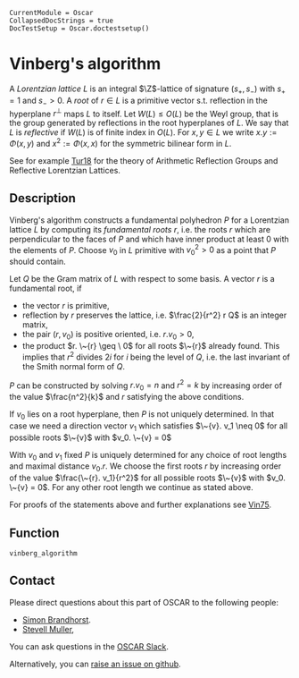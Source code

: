 ```@meta
CurrentModule = Oscar
CollapsedDocStrings = true
DocTestSetup = Oscar.doctestsetup()
```

# Vinberg's algorithm

 A *Lorentzian lattice* $L$ is an integral $\Z$-lattice of signature $(s_+, s_-)$ with $s_+=1$ and $s_->0$. 
 A *root* of $r \in L$ is a primitive vector s.t. reflection in the hyperplane $r^\perp$ maps $L$ to itself.
 Let $W(L)\leq O(L)$ be the Weyl group, that is the group generated by reflections in the root hyperplanes of $L$. 
 We say that $L$ is *reflective* if $W(L)$ is of finite index in $O(L)$. 
 For $x,y \in L$ we write $x.y:=\Phi(x,y)$ and $x^2:=\Phi(x,x)$ for the symmetric bilinear form in $L$.
   
 See for example [Tur18](@cite) for the theory of Arithmetic Reflection Groups and Reflective Lorentzian Lattices.

## Description 
 Vinberg's algorithm constructs a fundamental polyhedron $P$ for a Lorentzian lattice $L$ by computing its *fundamental roots* $r$, i.e. the roots $r$ which are perpendicular to the faces of $P$ and which have inner product at least 0 with the elements of $P$.
 Choose $v_0$ in $L$ primitive with $v_0^2 > 0$ as a point that $P$ should contain.

 Let $Q$ be the Gram matrix of $L$ with respect to some basis. A vector $r$ is a fundamental root, if
 - the vector $r$ is primitive,
 - reflection by $r$ preserves the lattice, i.e. $\frac{2}{r^2} r Q$ is an integer matrix,
 - the pair $(r, v_0)$ is positive oriented, i.e. $r. v_0 > 0$,
 - the product $r. \~{r} \geq \ 0$ for all roots $\~{r}$ already found.
 This implies that $r^2$ divides $2 i$ for $i$ being the level of $Q$, i.e. the last invariant of the Smith normal form of $Q$. 

 $P$ can be constructed by solving $r.v_0 = n$ and $r^2 = k$ by increasing order of the value $\frac{n^2}{k}$ and $r$ satisfying the above conditions.

 If $v_0$ lies on a root hyperplane, then $P$ is not uniquely determined.
 In that case we need a direction vector $v_1$ which satisfies $\~{v}. v_1 \neq 0$ 
 for all possible roots $\~{v}$ with $v_0. \~{v} = 0$  

 With $v_0$ and $v_1$ fixed $P$ is uniquely determined for any choice of root lengths and maximal distance $v_0.r$.
 We choose the first roots $r$ by increasing order of the value $\frac{\~{r}. v_1}{r^2}$ for all possible roots $\~{v}$ with $v_0. \~{v} = 0$.
 For any other root length we continue as stated above.
 
 For proofs of the statements above and further explanations see [Vin75](@cite).

 ## Function
 
```@docs
vinberg_algorithm
```

## Contact

Please direct questions about this part of OSCAR to the following people:
* [Simon Brandhorst](https://www.math.uni-sb.de/ag/brandhorst/index.php?lang=en).
* [Stevell Muller](https://www.math.uni-sb.de/ag/brandhorst/index.php?option=com_content&view=article&id=30:muller&catid=10&lang=de&Itemid=104),

You can ask questions in the [OSCAR Slack](https://www.oscar-system.org/community/#slack).

Alternatively, you can [raise an issue on github](https://www.oscar-system.org/community/#how-to-report-issues).
